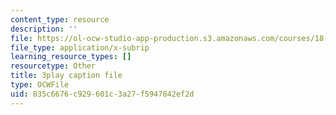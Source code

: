 ```yaml
---
content_type: resource
description: ''
file: https://ol-ocw-studio-app-production.s3.amazonaws.com/courses/18-01sc-single-variable-calculus-fall-2010/835c6676c929601c3a27f5947842ef2d_XRkgBWbWvg4.srt
file_type: application/x-subrip
learning_resource_types: []
resourcetype: Other
title: 3play caption file
type: OCWFile
uid: 835c6676-c929-601c-3a27-f5947842ef2d
---
```

